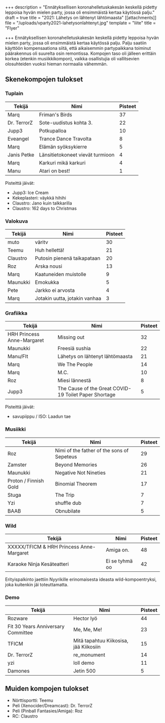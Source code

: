 +++
description = "Ennätyksellisen koronahelletuskakesän keskellä pidetty leppoisa hyvän mielen party, jossa oli ensimmäistä kertaa käytössä palju."
draft = true
title = "2021: Lähetys on lähtenyt lähtömaasta"
[[attachments]]
file = "/uploads/vparty2021-lahetysonlahtenyt.jpg"
template = "liite"
title = "Flyer"

+++
Ennätyksellisen koronahelletuskakesän keskellä pidetty leppoisa hyvän mielen party, jossa oli ensimmäistä kertaa käytössä palju. Palju saatiin käyttöön kompensaationa siitä, että aikaisemmin partypaikkana toiminut päärakennus oli suurelta osin remontissa. Kompojen taso oli jälleen erittäin korkea (etenkin musiikkikompon), vaikka osallistujia oli vallitsevien olosuhteiden vuoksi hieman normaalia vähemmän.

## Skenekompojen tulokset

### Tuplain

| Tekijä | Nimi | Pisteet |
| --- | --- | --- |
| Marq | Friman's Birds | 37 |
| Dr. TerrorZ | Sote-uudistus kohta 3. | 22 |
| Jupp3 | Potkupalloa | 10 |
| Eveangel | Trance Dance Travolta | 8 |
| Marq | Elämän syöksykierre | 5 |
| Janis Petke | Länsitietokoneet vievät turmioon | 4 |
| Marq | Karkuri mikä karkuri | 4 |
| Manu | Atari on best! | 1 |

Pisteittä jäivät:

* Jupp3: Ice Cream
* Kekeplasteri: väykkä hihihi
* Claustro: Jano kuin talkkarilla
* Claustro: 162 days to Christmas

### Valokuva

| Tekijä | Nimi | Pisteet |
| --- | --- | --- |
| muto | väritv | 30 |
| Teemu | Huh hellettä! | 21 |
| Claustro | Putosin pienenä taikapataan | 20 |
| Roz | Arska nousi | 13 |
| Marq | Kaatuneiden muistolle | 9 |
| Maunukki | Emokukka | 5 |
| Pete | Jarkko ei arvosta | 4 |
| Marq | Jotakin uutta, jotakin vanhaa | 3 |

### Grafiikka

| Tekijä | Nimi | Pisteet |
| --- | --- | --- |
| HRH Princess Anne-Margaret | Missing out | 32 |
| Maunukki | Freesiä sushia | 22 |
| Manu/FIt | Lähetys on lähtenyt lähtömaasta | 21 |
| Marq | We The People | 14 |
| Marq | M.C. | 10 |
| Roz | Miesi lännestä | 8 |
| Jupp3 | The Cause of the Great COVID-19 Toilet Paper Shortage | 5 |

Pisteittä jäivät:

* savupiippu / ISO: Laadun tae

### Musiikki

| Tekijä | Nimi | Pisteet |
| --- | --- | --- |
| Roz | Nimi of the father of the sons of Sepeteus | 29 |
| Zamster | Beyond Memories | 26 |
| Maunukki | Negative Not Nineties | 21 |
| Proton / Finnish Gold | Binomial Theorem | 17 |
| Stuga | The Trip | 7 |
| Yzi | shuffle dub | 7 |
| BAAB | Obnubilate | 5 |

### Wild

| Tekijä | Nimi | Pisteet |
| --- | --- | --- |
| XXXXX/TFICM & HRH Princess Anne-Margaret | Amiga on. | 48 |
| Karaoke Ninja Kesäteatteri | Ei se tyhmä oo | 42 |

Erityispalkinto jaettiin Nyyrikille erinomaisesta ideasta wild-kompoentryksi, joka kuitenkin jäi toteuttamatta.

### Demo

| Tekijä | Nimi | Pisteet |
| --- | --- | --- |
| Rozware | Hector lyö | 44 |
| Fit 30 Years Anniversary Committee | Me, Me, Me! | 23 |
| TFICM | Mitä tapahtuu Kiikosisa, jää Kiikosiin | 15 |
| Dr. TerrorZ | re_monument | 14 |
| yzi | loll demo | 11 |
| Damones | Jetin 500 | 5 |

## Muiden kompojen tulokset

* Nörttisportti: Teemu
* Peli (Xenocider/Dreamcast): Dr. TerrorZ
* Peli (Pinball Fantasies/Amiga): Roz
* RC: Claustro